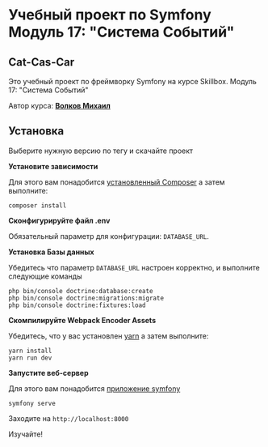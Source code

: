 # Учебный проект по Symfony Модуль 17: "Система Событий"
## Cat-Cas-Car
Это учебный проект по фреймворку Symfony на курсе Skillbox. Модуль 17: "Система Событий"
 
Автор курса: **[Волков Михаил](https://mvsvolkov.ru)**

## Установка
Выберите нужную версию по тегу и скачайте проект

**Установите зависимости**

Для этого вам понадобится [установленный Composer](https://getcomposer.org/download/)
а затем выполните:

```
composer install
```

**Сконфигурируйте файл .env**

Обязательный параметр для конфигурации: `DATABASE_URL`.

**Установка Базы данных**

Убедитесь что параметр `DATABASE_URL` настроен корректно, и выполните следующие команды

```
php bin/console doctrine:database:create
php bin/console doctrine:migrations:migrate
php bin/console doctrine:fixtures:load
```


**Скомпилируйте Webpack Encoder Assets**

Убедитесь, что у вас установлен [yarn](https://yarnpkg.com/lang/en/)
а затем выполните:

```
yarn install
yarn run dev
```

**Запустите веб-сервер**

Для этого вам понадобится [приложение symfony](https://symfony.com/download)

```
symfony serve
```

Заходите на `http://localhost:8000`

Изучайте!